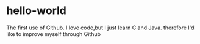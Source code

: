# hello-world
The first use of Github.
I love code,but I just learn C and Java.
therefore I'd like to improve myself through Github
